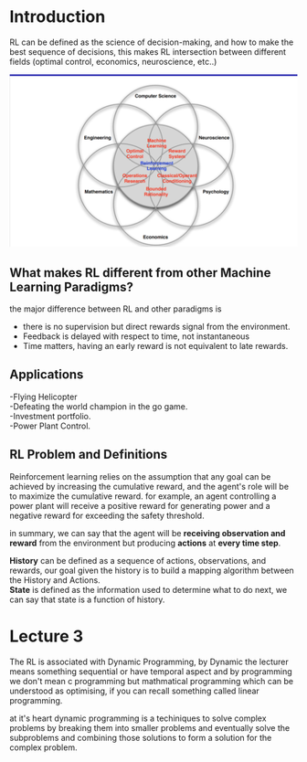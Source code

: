 # Introduction
RL can be defined as the science of decision-making, and how to make the best sequence of decisions, this makes RL intersection between different fields (optimal control, economics, neuroscience, etc..)
<center>
<img src="Images/RL_1.png" alt="Alt text" width="600"/>
</center>


## What makes RL different from other Machine Learning Paradigms?
the major difference between RL and other paradigms is 
- there is no supervision but direct rewards signal from the environment.
- Feedback is delayed with respect to time, not instantaneous
- Time matters, having an early reward is not equivalent to late rewards.
  


## Applications 

-Flying Helicopter <br>
-Defeating the world champion in the go game. <br>
-Investment portfolio. <br>
-Power Plant Control. <br> 

## RL Problem and Definitions 
Reinforcement learning relies on the assumption that any goal can be achieved by increasing the cumulative reward, and the agent's role will be to maximize the cumulative reward.
for example, an agent controlling a power plant will receive a positive reward for generating power and a negative reward for exceeding the safety threshold.


in summary, we can say that the agent will be **receiving observation and reward** from the environment but producing **actions** at **every time step**.<br>

**History** can be defined as a sequence of actions, observations, and rewards, our goal given the history is to build a mapping algorithm between the History and Actions.<br>
**State** is defined as the information used to determine what to do next, we can say that state is a function of history.<br>



# Lecture 3 
The RL is associated with Dynamic Programming, by Dynamic the lecturer means something sequential or have temporal aspect and by programming we don't mean c programming but mathmatical programming which can be understood as optimising, if you can recall something called linear programming. <br>

at it's heart dynamic programming is a techiniques to solve complex problems by breaking them into smaller problems and eventually solve the subproblems and combining those solutions to form a solution for the complex problem.




